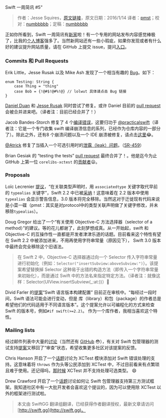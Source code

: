 Swift 一周简讯 #5"

> 作者：Jesse Squires，[原文链接](http://swiftweekly.github.io/issue-5/)，原文日期：2016/1/14
> 译者：[pmst](http://www.jianshu.com/users/596f2ba91ce9/latest_articles)；校对：[numbbbbb](http://numbbbbb.com/)；定稿：[numbbbbb](http://numbbbbb.com/)
  










正如你所看到，Swift 一周简讯有[新家](http://swiftweekly.github.io)啦！有一个专用的网站发布内容感觉棒极了，比我的[个人博客](http://www.jessesquires.com/new-weekly-brief/)强多了。当然新网站还有一些小瑕疵，如果你发现或者有什么好的建议提升网站质量，请在 GitHub 上提交 issue，提问[入口](https://github.com/SwiftWeekly/swiftweekly.github.io/issues/new)。



### Commits 和 Pull Requests

Erik Little，Jesse Rusak 以及 Mike Ash 发现了一个相当有趣的 [Bug](https://bugs.swift.org/browse/SR-510)。如下：

    
    enum Testing: String {
        case Thing = "thing"
        case Bob = {!@#$!@#%!@} // lolwut 具体请点击 Bug 链接
    }

[Daniel Duan](https://github.com/apple/swift/pull/931) 和 [Jesse Rusak](https://github.com/apple/swift/pull/934) 同时尝试了修复。或许 Daniel 目前的 [pull request](https://github.com/apple/swift/pull/955) 会被合并进来吧。（译者注：目前已经合并了！）

Jacob Bandes-Storch 修复了 4 个[编译错误](https://github.com/apple/swift/pull/910)，这要归功于 [@practicalswift](https://github.com/practicalswift)（译者注：它是一个专门收集 swift 编译崩溃信息的系列，已经作为仓库内容的一部分了）。除此之外，还有8 个崩溃问题以及一个 IDE 崩溃被修复，请点击[这里](https://github.com/apple/swift/pull/926)😂。

[@Atrick](https://github.com/atrick) 修复了当插入一个可选引用时的[泄露（leak）问题](https://github.com/apple/swift/commit/9cf84c24ca860c64b6858d61d271476d5575592a)。（[SR-459](https://bugs.swift.org/browse/SR-459)）

Brian Gesiak 的 “testing the tests” [pull request](https://github.com/apple/swift-corelibs-xctest/pull/20) 最终合并了！。他是迄今为止 GitHub 上第一位 `corelibs-xctest` 的[贡献者](https://github.com/apple/swift-corelibs-xctest/graphs/contributors)😦。



### Proposals

Loïc Lecrenier [提议](https://github.com/apple/swift-evolution/blob/master/proposals/0011-replace-typealias-associated.md)，“在关联类型声明时，用 `associatedtype` 关键字取代早前的 `typealias` 关键字”，Swift 2.2 中已被[采纳](https://lists.swift.org/pipermail/swift-evolution-announce/2016-January/000014.html)！这意味着在 2.2 版本中使用 `typealias` 会显示警告信息，3.0 版本将完全移除。当然这对于迁徙现有代码来说是小菜一碟（pmst：其实是对protocol中的类型关联声明做了关键字修改，并未移除`typealias`）。

Doug Gregor 给出了一个“有关使用 Objective-C 方法选择器（selector of a method）”的建议。等的花儿都谢了，此刻梦想成真。从一开始起，swift 和 Objective-C 的互操作性一直都是开发者津津乐道的话题。目前看来这个特性有望在 Swift 2.2 中被添加进来，不用再使用字符串常量（原因见下）， Swift 3.0 版本中最终会完全移除这个旧语法。

> 在 Swift 2 中，Objective-C 选择器通过向一个 Selector 传入字符串常量进行初始化（例如：`Selector("insertSubview:aboveSubview:")`）。该提案希望替换掉 Selector 这种易于出错的构造方法（即传入一个字符串常量来初始化），而是通过 Swift 中的方法名来指定特定方法。（译者注：就像这样：Selector(UIView.insertSubview(_:at:))）👏



Divid Farler 的[提案](https://github.com/apple/swift-evolution/blob/master/proposals/0020-if-swift-version.md)“Swift 语言版本构建配置” 目前正在审核中。“每经过一段时间，Swift 语法可能会进行变动，但是 库（library）和包（package）的作者总是希望他们的代码适用于不同语言版本”。这个提案允许以可编程化的方式来检查 Swift 的版本号，例如`#if swift(>=2.2)`。 作为一个库作者，我相当喜欢这个特性。

### Mailing lists

经过邮件列表中大量的[讨论](https://lists.swift.org/pipermail/swift-evolution/Week-of-Mon-20160111/006466.html)（当然还有 [GitHub](https://github.com/apple/swift-evolution/pull/51) 😳），有关对 Swift 包管理器的测试支持[提案](https://github.com/apple/swift-evolution/blob/master/proposals/0019-package-manager-testing.md)又移回了“审查”状态，希望收集更多社区对该提案的反馈。

Chris Hanson 开启了一个[话题](https://lists.swift.org/pipermail/swift-evolution/Week-of-Mon-20160104/006091.html)讨论为 XCTest 模块添加对 Swift 错误处理的支持。这意味着将 `throws` 作为头等公民添加到 XCTest 中，不过目前看来有点繁琐且难于使用。还记得吗，[那时候](https://www.natashatherobot.com/unit-testing-optionals-in-swift-xctassertnotnil/) XCTest 并不支持处理可选类型。 😄

Drew Crawford 开启了一个[话题](https://lists.swift.org/pipermail/swift-build-dev/Week-of-Mon-20151228/000125.html)讨论如何让 Swift 包管理器支持第三方测试框架。我知道社区中有一大批开发者会喜欢这个提议的，因为可以使用除 XCTest 以外的框架进行测试啦。
> 本文由 SwiftGG 翻译组翻译，已经获得作者翻译授权，最新文章请访问 [http://swift.gg](http://swift.gg)。